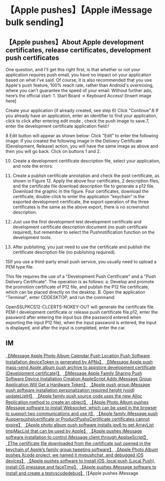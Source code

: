 # 【Apple pushes】【Apple iMessage bulk sending】

## 【Apple pushes】About Apple development certificates, release certificates, development push certificates

One question, and I'll get this right first, is that whether or not your application requires push email, you have no impact on your application based on what I've said. Of course, it is also recommended that you use Apple's push feature, 100% reach rate, rather than Android's overmixing, where you can't guarantee the speed of your email. Without further ado, here’s the official start: 1. Start Board -> Keyboard Access! [Insert image here]


Create your application (if already created, see step 6) Click "Continue".6 If you already have an application, enter an identifier to find your application, click to click after entering edit mode , check the push image to save.7, enter the development certificate application field:!



8 Edit button will appear as shown below: Click "Edit" to enter the following image: If you created the following image in the Delivery Certificate (Development, Release) action, you will have the same image as above and then you will go back. Click on buttons 1 and 2.

10. Create a development certificate description file, select your application, and note the errors:

11. Create a publish certificate annotation and check the post certificate, as shown in Figure 12. Apply the above four certificates, 2 description files, and the certificate file download description file to generate a p12 file. Download the graphic in the figure. Four certificates, download the certificate, double-click to enter the application "keychain" is the exported development certificate, the export operation of the three certificates is the same as the above export, there is no screenshot description.


13. Just use the first development test development certificate and development certificate description document (no push certificate required), but remember to select the Pushnotification function on the development tools.

14. After publishing, you just need to use the certificate and publish the certificate description file (no publishing required).

15If you use a third-party email push service, you usually need to upload a PEM type file.


This file requires the use of a "Development Push Certificate" and a "Push Delivery Certificate". The operation is as follows: a. Develop and promote the promotion certificate of P12 file, and publish the P12 file certificate, which can be placed directly on the desktop. B. Open the application "Terminal", enter CDDESKTOP, and run the command:


OpenSSLPKCS12-CLCERTS-NOKEY-OUT will generate the certificate file. PEM-I development certificate or release push certificate file.p12, enter the password after entering the input bus (the password entered when exporting the input P12 file), when the input password is entered, the input is displayed, and after the input is completed, enter the car.

## IM

[【iMessage Apple Photo Album Calendar Push Location Push Software Installation deviceToken is generated by APNs】](https://imessageee.github.io/pic/IMEAXXX.png)
[【iMessage Apple push mass-send Apple album push archive to appstore development certificate (Development certificate)】](https://imessageee.github.io/pic/IMEAXXX.png)
[【iMessage Apple Family Sharing Push Software Device Installation Creation AppleScript Adds iMessage Group Application Will Get a Hardware Token】](https://imessageee.github.io/pic/IMEAXXX.png)
[【Apple push group iMessage push software installation personalization required height (void) updateListH】](https://imessageee.github.io/pic/IMEAXXX.png)
[【Apple family push source code uses the new Alloc Replication method to create an object】](https://imessageee.github.io/pic/IMEAXXX.png)
[【Apple Photo Album pushes iMessage software to install Websocket, which can be used in the browser to support two communications and use it】](https://imessageee.github.io/pic/IMEAXXX.png)
[【Apple family iMessage push Aupperpushslcertificate or ProductPushsCertificate certificates cannot expire】](https://imessageee.github.io/pic/IMEAXXX.png)
[【Apple photo album push software installs ipv6 to get ArrayList tmpMacList that can be used by Apple】](https://imessageee.github.io/pic/IMEAXXX.png)
[【Apple pushes iMessage software installation to control iMessage client through ApplseScript】](https://imessageee.github.io/pic/IMEAXXX.png)
[【The certificate file downloaded from the certificate just opened in the keychain of Apple’s family group tweeting software】](https://imessageee.github.io/pic/IMEAXXX.png)
[【Apple Photo Album pushes Xcode project, we named it mypushchat, and debugged iOS devices】](https://imessageee.github.io/pic/IMEAXXX.png)
[【Apple pushes software to install iOS, local push (Local Push), install OS imessage and faceTime】](https://imessageee.github.io/pic/IMEAXXX.png)
[【Apple pushes iMessage software to install and create a testvscodedebug】](https://imessageee.github.io/pic/IMEAXXX.png)
[【Apple pushes iMessage